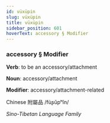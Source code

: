 ```yaml
---
id: vüxüpin
slug: vüxüpin
title: vüxüpin
sidebar_position: 601
hoverText: accessory § Modifier
---
```


### accessory § Modifier

**Verb**: to be an accessory/attachment

**Noun**: accessory/attachment

**Modifier**: accessory/attachment-related

Chinese 附屬品 /fùʂǔpʰǐn/

*Sino-Tibetan Language Family*